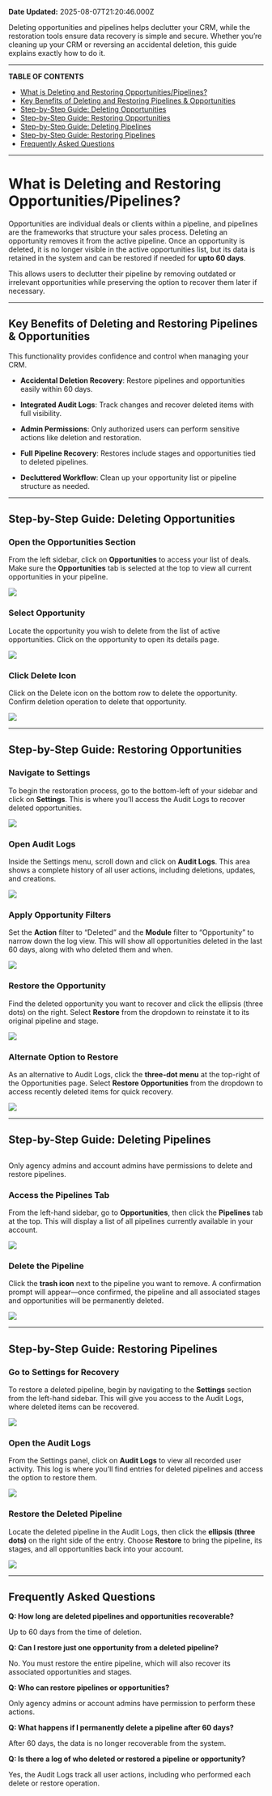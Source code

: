 **Date Updated:** 2025-08-07T21:20:46.000Z

Deleting opportunities and pipelines helps declutter your CRM, while the restoration tools ensure data recovery is simple and secure. Whether you’re cleaning up your CRM or reversing an accidental deletion, this guide explains exactly how to do it.

---

**TABLE OF CONTENTS**

* [What is Deleting and Restoring Opportunities/Pipelines?](#%E2%80%8B%E2%80%8BWhat-is-Deleting-and-Restoring-Opportunities/Pipelines?)
* [Key Benefits of Deleting and Restoring Pipelines & Opportunities](#Key-Benefits-of-Deleting-and-Restoring-Pipelines-&-Opportunities)[](#Step-by-Step-Guide%3A-Deleting-Opportunities)
* [Step-by-Step Guide: Deleting Opportunities](#Step-by-Step-Guide%3A-Deleting-Opportunities)[](#Step-by-Step-Guide%3A-Restoring-Opportunities)
* [Step-by-Step Guide: Restoring Opportunities](#Step-by-Step-Guide%3A-Restoring-Opportunities)[](#Step-by-Step-Guide%3A-Deleting-Pipelines)
* [Step-by-Step Guide: Deleting Pipelines](#Step-by-Step-Guide%3A-Deleting-Pipelines)[](#Step-by-Step-Guide%3A%C2%A0Restoring-Pipelines)
* [Step-by-Step Guide: Restoring Pipelines](#Step-by-Step-Guide%3A%C2%A0Restoring-Pipelines)[](#Frequently-Asked-Questions)
* [Frequently Asked Questions](#Frequently-Asked-Questions)

---

# **What is Deleting and Restoring Opportunities/Pipelines?**

  
Opportunities are individual deals or clients within a pipeline, and pipelines are the frameworks that structure your sales process. Deleting an opportunity removes it from the active pipeline. Once an opportunity is deleted, it is no longer visible in the active opportunities list, but its data is retained in the system and can be restored if needed for **upto 60 days**. 

  
This allows users to declutter their pipeline by removing outdated or irrelevant opportunities while preserving the option to recover them later if necessary.

---

## **Key Benefits of Deleting and Restoring Pipelines & Opportunities**

  
This functionality provides confidence and control when managing your CRM.
  
  
* **Accidental Deletion Recovery**: Restore pipelines and opportunities easily within 60 days.

  
* **Integrated Audit Logs**: Track changes and recover deleted items with full visibility.

  
* **Admin Permissions**: Only authorized users can perform sensitive actions like deletion and restoration.

  
* **Full Pipeline Recovery**: Restores include stages and opportunities tied to deleted pipelines.

  
* **Decluttered Workflow**: Clean up your opportunity list or pipeline structure as needed.

---

## **Step-by-Step Guide: Deleting Opportunities**

### **Open the Opportunities Section**

  
From the left sidebar, click on **Opportunities** to access your list of deals. Make sure the **Opportunities** tab is selected at the top to view all current opportunities in your pipeline.

  
![](https://s3.amazonaws.com/cdn.freshdesk.com/data/helpdesk/attachments/production/155051142927/original/1b-vxbD8HJEP9J_k5Pbl56CJmbMmQP2o8Q.png?1754580087)

  
### **Select Opportunity** 

Locate the opportunity you wish to delete from the list of active opportunities. Click on the opportunity to open its details page.

  
![](https://s3.amazonaws.com/cdn.freshdesk.com/data/helpdesk/attachments/production/155051143133/original/2DYDCwvk3ed1tPT3VK-Vl2zTYIrUNFIgrA.gif?1754580146)
  
  
### **Click Delete Icon**

  
Click on the Delete icon on the bottom row to delete the opportunity. Confirm deletion operation to delete that opportunity.

  
![](https://s3.amazonaws.com/cdn.freshdesk.com/data/helpdesk/attachments/production/155051143178/original/Q8LM3hAad7v6J86HNdxNLzqdzKZIPuOa4w.png?1754580180)

---

## **Step-by-Step Guide: Restoring Opportunities**

### **Navigate to Settings**

  
To begin the restoration process, go to the bottom-left of your sidebar and click on **Settings**. This is where you’ll access the Audit Logs to recover deleted opportunities.

  
![](https://s3.amazonaws.com/cdn.freshdesk.com/data/helpdesk/attachments/production/155051143553/original/PxzBOwVG4vMwfZ7QTERkOFNcO6A0_WOe7A.png?1754580315)
  
  
### **Open Audit Logs**

  
Inside the Settings menu, scroll down and click on **Audit Logs**. This area shows a complete history of all user actions, including deletions, updates, and creations.

  
![](https://s3.amazonaws.com/cdn.freshdesk.com/data/helpdesk/attachments/production/155051143834/original/XYiGO3nuiMX6VBQ116UZkHTKuWEb2N9DEQ.png?1754580369)

###   

  
### **Apply Opportunity Filters**

  
Set the **Action** filter to “Deleted” and the **Module** filter to “Opportunity” to narrow down the log view. This will show all opportunities deleted in the last 60 days, along with who deleted them and when.

  
![](https://s3.amazonaws.com/cdn.freshdesk.com/data/helpdesk/attachments/production/155051144095/original/MgJ9aAWLwCHgN7I4Z_0teaPfm0cuCkNc_g.png?1754580436)
  
  
### **Restore the Opportunity**

  
Find the deleted opportunity you want to recover and click the ellipsis (three dots) on the right. Select **Restore** from the dropdown to reinstate it to its original pipeline and stage.

  
![](https://s3.amazonaws.com/cdn.freshdesk.com/data/helpdesk/attachments/production/155051144410/original/nxaGwnakQzXTTQegr_FqN54_LEBF7Eeo2g.png?1754580577)
  
  
### **Alternate Option to Restore**

  
As an alternative to Audit Logs, click the **three-dot menu** at the top-right of the Opportunities page. Select **Restore Opportunities** from the dropdown to access recently deleted items for quick recovery.

  
![](https://s3.amazonaws.com/cdn.freshdesk.com/data/helpdesk/attachments/production/155051144494/original/iHyJJfYBMxks69mX2_B_ZiRHCrC0CPGxlQ.png?1754580676)

---

## **Step-by-Step Guide: Deleting Pipelines**

## 

Only agency admins and account admins have permissions to delete and restore pipelines. 
  
  
### **Access the Pipelines Tab**

  
From the left-hand sidebar, go to **Opportunities**, then click the **Pipelines** tab at the top. This will display a list of all pipelines currently available in your account.
  
  
![](https://s3.amazonaws.com/cdn.freshdesk.com/data/helpdesk/attachments/production/155051145496/original/7ErlF4pd2VX5qWfFGoeEeLVjOtQKwfDvDA.png?1754580971)
  
  
### **Delete the Pipeline**

  
Click the **trash icon** next to the pipeline you want to remove. A confirmation prompt will appear—once confirmed, the pipeline and all associated stages and opportunities will be permanently deleted.

  
![](https://s3.amazonaws.com/cdn.freshdesk.com/data/helpdesk/attachments/production/155051145574/original/FyLu6Yv6lq4Aml6ywppdCttcvosWLsR7FQ.png?1754581025)

---

## **Step-by-Step Guide:** **Restoring Pipelines**

  
### **Go to Settings for Recovery**

  
To restore a deleted pipeline, begin by navigating to the **Settings** section from the left-hand sidebar. This will give you access to the Audit Logs, where deleted items can be recovered.

  
![](https://s3.amazonaws.com/cdn.freshdesk.com/data/helpdesk/attachments/production/155051145668/original/uQP3TxvgrVuDCuFapAJHUODrTwjvG1p5IA.png?1754581140)
  
  
### **Open the Audit Logs**

  
From the Settings panel, click on **Audit Logs** to view all recorded user activity. This log is where you’ll find entries for deleted pipelines and access the option to restore them.

  
**![](https://s3.amazonaws.com/cdn.freshdesk.com/data/helpdesk/attachments/production/155051145686/original/fnNxV_48vrc3Oqd4DJdw6lsHMcSbyhPKAw.png?1754581158)**

  
### **Restore the Deleted Pipeline**

  
Locate the deleted pipeline in the Audit Logs, then click the **ellipsis (three dots)** on the right side of the entry. Choose **Restore** to bring the pipeline, its stages, and all opportunities back into your account.

  
**![](https://s3.amazonaws.com/cdn.freshdesk.com/data/helpdesk/attachments/production/155051145908/original/_ixU5j4wxwshqiaQOJrz2eAqf5QJ3uSsdg.png?1754581310)**

---

## **Frequently Asked Questions**

  
**Q: How long are deleted pipelines and opportunities recoverable?**

Up to 60 days from the time of deletion.

  
**Q: Can I restore just one opportunity from a deleted pipeline?**

No. You must restore the entire pipeline, which will also recover its associated opportunities and stages.

  
**Q: Who can restore pipelines or opportunities?**

Only agency admins or account admins have permission to perform these actions.

  
**Q: What happens if I permanently delete a pipeline after 60 days?**

After 60 days, the data is no longer recoverable from the system.

  
**Q: Is there a log of who deleted or restored a pipeline or opportunity?**

Yes, the Audit Logs track all user actions, including who performed each delete or restore operation.